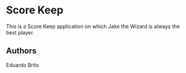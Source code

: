 # Score Keep

This is a Score Keep application on which Jake the Wizard is always the best player.

## Authors

Eduardo Brito
